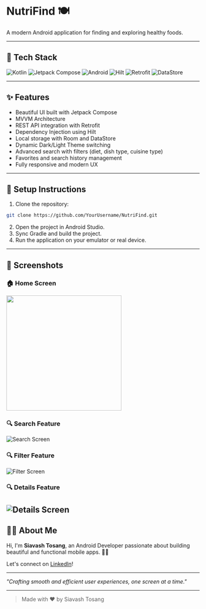 # NutriFind 🍽️

A modern Android application for finding and exploring healthy foods.

---

## 🔹 Tech Stack

![Kotlin](https://img.shields.io/badge/Kotlin-7F52FF?style=for-the-badge&logo=kotlin&logoColor=white)
![Jetpack Compose](https://img.shields.io/badge/Jetpack%20Compose-4285F4?style=for-the-badge&logo=jetpackcompose&logoColor=white)
![Android](https://img.shields.io/badge/Android-3DDC84?style=for-the-badge&logo=android&logoColor=white)
![Hilt](https://img.shields.io/badge/Hilt-FF6F00?style=for-the-badge&logo=google&logoColor=white)
![Retrofit](https://img.shields.io/badge/Retrofit-0077B5?style=for-the-badge&logo=retrofit&logoColor=white)
![DataStore](https://img.shields.io/badge/DataStore-673AB7?style=for-the-badge&logo=google&logoColor=white)

---

## ✨ Features

- Beautiful UI built with Jetpack Compose
- MVVM Architecture
- REST API integration with Retrofit
- Dependency Injection using Hilt
- Local storage with Room and DataStore
- Dynamic Dark/Light Theme switching
- Advanced search with filters (diet, dish type, cuisine type)
- Favorites and search history management
- Fully responsive and modern UX

---

## 📁 Setup Instructions

1. Clone the repository:

```bash
git clone https://github.com/YourUsername/NutriFind.git
```

2. Open the project in Android Studio.
3. Sync Gradle and build the project.
4. Run the application on your emulator or real device.

---

## 📸 Screenshots

### 🏠 Home Screen
<img src="home.jpg" width="300"/>

### 🔍 Search Feature
![Search Screen](screen.jpg)

### 🔍 Filter Feature
![Filter Screen](filter.jpg)

### 🔍 Details Feature
![Details Screen](details.jpg)
---

## 👨‍💼 About Me

Hi, I'm **Siavash Tosang**, an Android Developer passionate about building beautiful and functional mobile apps. 👩‍💻

Let's connect on [LinkedIn](https://www.linkedin.com/in/YourLinkedInProfile)!

---

_"Crafting smooth and efficient user experiences, one screen at a time."_

---

> Made with ❤️ by Siavash Tosang
